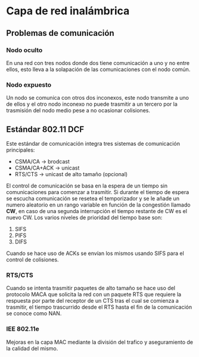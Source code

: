 # Capa de red inalámbrica

## Problemas de comunicación

### Nodo oculto

En una red con tres nodos donde dos tiene comunicación a uno y no entre ellos, esto lleva a la solapación de las comunicaciones con el nodo común.

### Nodo expuesto

Un nodo se comunica con otros dos inconexos, este nodo transmite a uno de ellos y el otro nodo inconexo no puede trasmitir a un tercero por la trasmisión del nodo medio pese a no ocasionar colisiones.

## Estándar 802.11 DCF

Este estándar de comunicación integra tres sistemas de comunicación principales:

- CSMA/CA -> brodcast
- CSMA/CA+ACK -> unicast
- RTS/CTS -> unicast de alto tamaño (opcional)

El control de comunicación se basa en la espera de un tiempo sin comunicaciones para comenzar a trasmitir. Si durante el tiempo de espera se escucha comunicación se resetea el temporizador y se le añade un numero aleatorio en un rango variable en función de la congestión llamado **CW**, en caso de una segunda interrupción el tiempo restante de CW es el nuevo CW. Los varios niveles de prioridad del tiempo base son:

1. SIFS
2. PIFS
3. DIFS

Cuando se hace uso de ACKs se envían los mismos usando SIFS para el control de colisiones.

### RTS/CTS

Cuando se intenta trasmitir paquetes de alto tamaño se hace uso del protocolo MACA que solicita la red con un paquete RTS que requiere la respuesta por parte del receptor de un CTS tras el cual se comienza a trasmitir, el tiempo trascurrido desde el RTS hasta el fin de la comunicación se conoce como NAN.

### IEE 802.11e
Mejoras en la capa MAC mediante la división del trafico y aseguramiento de la calidad del mismo.
